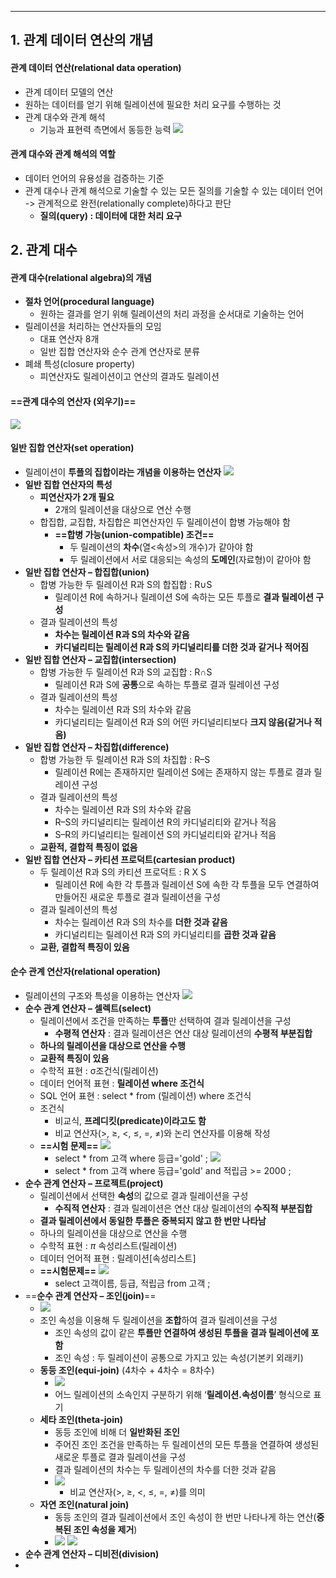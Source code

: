 
---
## 1. 관계 데이터 연산의 개념
#### 관계 데이터 연산(relational data operation)
- 관계 데이터 모델의 연산 
- 원하는 데이터를 얻기 위해 릴레이션에 필요한 처리 요구를 수행하는 것 
- 관계 대수와 관계 해석
	- 기능과 표현력 측면에서 동등한 능력
		![](../../../../image/Pasted%20image%2020240930163442.png)
#### 관계 대수와 관계 해석의 역할
- 데이터 언어의 유용성을 검증하는 기준 
- 관계 대수나 관계 해석으로 기술할 수 있는 모든 질의를 기술할 수 있는 데이터 언어 -> 관계적으로 완전(relationally complete)하다고 판단 
	- **질의(query) : 데이터에 대한 처리 요구**
## 2. 관계 대수
#### 관계 대수(relational algebra)의 개념
- **절차 언어(procedural language)**
	- 원하는 결과를 얻기 위해 릴레이션의 처리 과정을 순서대로 기술하는 언어 
- 릴레이션을 처리하는 연산자들의 모임 
	- 대표 연산자 8개 
	- 일반 집합 연산자와 순수 관계 연산자로 분류 
- 폐쇄 특성(closure property) 
	- 피연산자도 릴레이션이고 연산의 결과도 릴레이션

#### ==관계 대수의 연산자 (외우기)==

![](../../../../image/Pasted%20image%2020240930163924.png)
#### 일반 집합 연산자(set operation)
- 릴레이션이 **투플의 집합이라는 개념을 이용하는 연산자**
	 ![](../../../../image/Pasted%20image%2020240930164135.png)
- **일반 집합 연산자의 특성** 
	- **피연산자가 2개 필요** 
		- 2개의 릴레이션을 대상으로 연산 수행 
	- 합집합, 교집합, 차집합은 피연산자인 두 릴레이션이 합병 가능해야 함 
		- **==합병 가능(union-compatible) 조건==** 
			- 두 릴레이션의 **차수**(열<속성>의 개수)가 같아야 함
			- 두 릴레이션에서 서로 대응되는 속성의 **도메인**(자료형)이 같아야 함
- **일반 집합 연산자 – 합집합(union)**
	- 합병 가능한 두 릴레이션 R과 S의 합집합 : R∪S
		- 릴레이션 R에 속하거나 릴레이션 S에 속하는 모든 투플로 **결과 릴레이션 구성**
	- 결과 릴레이션의 특성
		- **차수는 릴레이션 R과 S의 차수와 같음** 
		- **카디널리티는 릴레이션 R과 S의 카디널리티를 더한 것과 같거나 적어짐**
- **일반 집합 연산자 – 교집합(intersection)**
	- 합병 가능한 두 릴레이션 R과 S의 교집합 : R∩S 
		- 릴레이션 R과 S에 **공통**으로 속하는 투플로 결과 릴레이션 구성
	- 결과 릴레이션의 특성 
		- 차수는 릴레이션 R과 S의 차수와 같음 
		- 카디널리티는 릴레이션 R과 S의 어떤 카디널리티보다 **크지 않음(같거나 적음)**
- **일반 집합 연산자 – 차집합(difference)**
	- 합병 가능한 두 릴레이션 R과 S의 차집합 : R–S 
		- 릴레이션 R에는 존재하지만 릴레이션 S에는 존재하지 않는 투플로 결과 릴레이션 구성
	- 결과 릴레이션의 특성 
		- 차수는 릴레이션 R과 S의 차수와 같음 
		- R–S의 카디널리티는 릴레이션 R의 카디널리티와 같거나 적음 
		- S–R의 카디널리티는 릴레이션 S의 카디널리티와 같거나 적음
	- **교환적, 결합적 특징이 없음**
- **일반 집합 연산자 – 카티션 프로덕트(cartesian product)**
	- 두 릴레이션 R과 S의 카티션 프로덕트 : R X S 
		- 릴레이션 R에 속한 각 투플과 릴레이션 S에 속한 각 투플을 모두 연결하여 만들어진 새로운 투플로 결과 릴레이션을 구성
	- 결과 릴레이션의 특성 
		- 차수는 릴레이션 R과 S의 차수를 **더한 것과 같음**
		- 카디널리티는 릴레이션 R과 S의 카디널리티를 **곱한 것과 같음**
	- **교환, 결합적 특징이 있음**

#### 순수 관계 연산자(relational operation)
- 릴레이션의 구조와 특성을 이용하는 연산자
	![](../../../../image/Pasted%20image%2020240930164449.png)
- **순수 관계 연산자 – 셀렉트(select)**
	- 릴레이션에서 조건을 만족하는 **투플**만 선택하여 결과 릴레이션을 구성 
		- **수평적 연산자** : 결과 릴레이션은 연산 대상 릴레이션의 **수평적 부분집합**
	- **하나의 릴레이션을 대상으로 연산을 수행**
	- **교환적 특징이 있음**
	- 수학적 표현 : σ조건식(릴레이션) 
	- 데이터 언어적 표현 : **릴레이션 where 조건식**
	- SQL 언어 표현 : select * from (릴레이션) where 조건식
	- 조건식
		- 비교식, **프레디킷(predicate)이라고도 함**
		- 비교 연산자(>, ≥, <, ≤, =, ≠)와 논리 연산자를 이용해 작성
	- **==시험 문제==**
		![](../../../../image/Pasted%20image%2020240930165852.png)
		- select * from 고객 where 등급='gold' ;
		![](../../../../image/Pasted%20image%2020240930165818.png)
		- select * from 고객 where 등급='gold' and 적립금 >= 2000 ;
- **순수 관계 연산자 – 프로젝트(project)**
	- 릴레이션에서 선택한 **속성**의 값으로 결과 릴레이션을 구성 
		- **수직적 연산자** : 결과 릴레이션은 연산 대상 릴레이션의 **수직적 부분집합**
	- **결과 릴레이션에서 동일한 투플은 중복되지 않고 한 번만 나타남**
	- 하나의 릴레이션을 대상으로 연산을 수행 
	- 수학적 표현 : $\pi$ 속성리스트(릴레이션) 
	- 데이터 언어적 표현 : 릴레이션[속성리스트]
	- **==시험문제==**
		![](../../../../image/Pasted%20image%2020240930171610.png)
		- select 고객이름, 등급, 적립금 from 고객 ;
- ==**순수 관계 연산자 – 조인(join)**==
	- ![](../../../../image/Pasted%20image%2020240930172851.png)
	- 조인 속성을 이용해 두 릴레이션을 **조합**하여 결과 릴레이션을 구성 
		- 조인 속성의 값이 같은 **투플만 연결하여 생성된 투플을 결과 릴레이션에 포함** 
		- 조인 속성 : 두 릴레이션이 공통으로 가지고 있는 속성(기본키 외래키)
	- **동등 조인(equi-join)**  (4차수 + 4차수 = 8차수)
		- ![](../../../../image/Pasted%20image%2020240930173028.png)
		- 어느 릴레이션의 소속인지 구분하기 위해 ‘**릴레이션.속성이름**’ 형식으로 표기
	- **세타 조인(theta-join)**
		- 동등 조인에 비해 더 **일반화된 조인** 
		- 주어진 조인 조건을 만족하는 두 릴레이션의 모든 투플을 연결하여 생성된 새로운 투플로 결과 릴레이션을 구성 
		- 결과 릴레이션의 차수는 두 릴레이션의 차수를 더한 것과 같음
		- ![](../../../../image/Pasted%20image%2020240930172926.png)
			- 비교 연산자(>, ≥, <, ≤, =, ≠)를 의미
	- **자연 조인(natural join)**
		- 동등 조인의 결과 릴레이션에서 조인 속성이 한 번만 나타나게 하는 연산(**중복된 조인 속성을 제거**)
		- ![](../../../../image/Pasted%20image%2020240930172950.png)
		![](../../../../image/Pasted%20image%2020240930173451.png)
- **순수 관계 연산자 – 디비전(division)**
- 